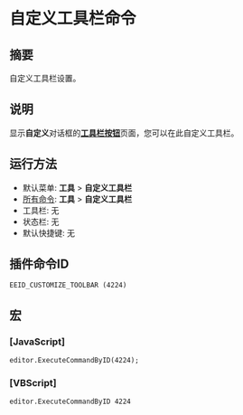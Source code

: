 # 自定义工具栏命令

## 摘要

自定义工具栏设置。

## 说明

显示**自定义**对话框的[**工具栏按钮**](../../dlg/customize/toolbar_buttons/index)页面，您可以在此自定义工具栏。

## 运行方法

- 默认菜单: **工具** \> **自定义工具栏**
- [所有命令](all_commands): **工具** >
**自定义工具栏**
- 工具栏: 无
- 状态栏: 无
- 默认快捷键: 无

## 插件命令ID

```
EEID_CUSTOMIZE_TOOLBAR (4224)```

## 宏

### \[JavaScript\]

```
editor.ExecuteCommandByID(4224);
```

### \[VBScript\]

```
editor.ExecuteCommandByID 4224
```
